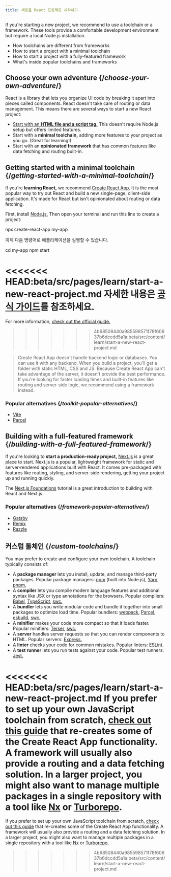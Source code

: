 ```yaml
---
title: 새로운 React 프로젝트 시작하기
---
```


<Intro>

If you're starting a new project, we recommend to use a toolchain or a framework. These tools provide a comfortable development environment but require a local Node.js installation.

</Intro>

<YouWillLearn>

* How toolchains are different from frameworks
* How to start a project with a minimal toolchain
* How to start a project with a fully-featured framework
* What's inside popular toolchains and frameworks

</YouWillLearn>

## Choose your own adventure {/*choose-your-own-adventure*/}

React is a library that lets you organize UI code by breaking it apart into pieces called components. React doesn't take care of routing or data management. This means there are several ways to start a new React project:

* [Start with an **HTML file and a script tag.**](/learn/add-react-to-a-website) This doesn't require Node.js setup but offers limited features.
* Start with a **minimal toolchain,** adding more features to your project as you go. (Great for learning!)
* Start with an **opinionated framework** that has common features like data fetching and routing built-in.

## Getting started with a minimal toolchain {/*getting-started-with-a-minimal-toolchain*/}

If you're **learning React,** we recommend [Create React App.](https://create-react-app.dev/) It is the most popular way to try out React and build a new single-page, client-side application. It's made for React but isn't opinionated about routing or data fetching.

First, install [Node.js.](https://nodejs.org/en/) Then open your terminal and run this line to create a project:

<TerminalBlock>

npx create-react-app my-app

</TerminalBlock>

이제 다음 명령어로 애플리케이션을 실행할 수 있습니다.

<TerminalBlock>

cd my-app
npm start

</TerminalBlock>

<<<<<<< HEAD:beta/src/pages/learn/start-a-new-react-project.md
자세한 내용은 [공식 가이드](https://create-react-app.docs/getting-started)를 참조하세요.
=======
For more information, [check out the official guide.](https://create-react-app.dev/docs/getting-started)
>>>>>>> 4b68508440a985598571f78f60637b6dccdd5a1a:beta/src/content/learn/start-a-new-react-project.md

> Create React App doesn't handle backend logic or databases. You can use it with any backend. When you build a project, you'll get a folder with static HTML, CSS and JS. Because Create React App can't take advantage of the server, it doesn't provide the best performance. If you're looking for faster loading times and built-in features like routing and server-side logic, we recommend using a framework instead.

### Popular alternatives {/*toolkit-popular-alternatives*/}

* [Vite](https://vitejs.dev/guide/)
* [Parcel](https://parceljs.org/)

## Building with a full-featured framework {/*building-with-a-full-featured-framework*/}

If you're looking to **start a production-ready project,** [Next.js](https://nextjs.org/) is a great place to start. Next.js is a popular, lightweight framework for static and server‑rendered applications built with React. It comes pre-packaged with features like routing, styling, and server-side rendering, getting your project up and running quickly. 

The [Next.js Foundations](https://nextjs.org/learn/foundations/about-nextjs) tutorial is a great introduction to building with React and Next.js.

### Popular alternatives {/*framework-popular-alternatives*/}

* [Gatsby](https://www.gatsbyjs.org/)
* [Remix](https://remix.run/)
* [Razzle](https://razzlejs.org/)

## 커스텀 툴체인 {/*custom-toolchains*/}

You may prefer to create and configure your own toolchain. A toolchain typically consists of:

* A **package manager** lets you install, update, and manage third-party packages. Popular package managers: [npm](https://www.npmjs.com/) (built into Node.js), [Yarn](https://yarnpkg.com/), [pnpm.](https://pnpm.io/)
* A **compiler** lets you compile modern language features and additional syntax like JSX or type annotations for the browsers. Popular compilers: [Babel](https://babeljs.io/), [TypeScript](https://www.typescriptlang.org/), [swc.](https://swc.rs/)
* A **bundler** lets you write modular code and bundle it together into small packages to optimize load time. Popular bundlers: [webpack](https://webpack.js.org/), [Parcel](https://parceljs.org/), [esbuild](https://esbuild.github.io/), [swc.](https://swc.rs/)
* A **minifier** makes your code more compact so that it loads faster. Popular minifiers: [Terser](https://terser.org/), [swc.](https://swc.rs/)
* A **server** handles server requests so that you can render components to HTML. Popular servers: [Express.](https://expressjs.com/)
* A **linter** checks your code for common mistakes. Popular linters: [ESLint.](https://eslint.org/)
* A **test runner** lets you run tests against your code. Popular test runners: [Jest.](https://jestjs.io/)

<<<<<<< HEAD:beta/src/pages/learn/start-a-new-react-project.md
If you prefer to set up your own JavaScript toolchain from scratch, [check out this guide](https://blog.usejournal.com/creating-a-react-app-from-scratch-f3c693b84658) that re-creates some of the Create React App functionality. A framework will usually also provide a routing and a data fetching solution. In a larger project, you might also want to manage multiple packages in a single repository with a tool like [Nx](https://nx.dev/react) or [Turborepo](https://turborepo.org/).
=======
If you prefer to set up your own JavaScript toolchain from scratch, [check out this guide](https://blog.usejournal.com/creating-a-react-app-from-scratch-f3c693b84658) that re-creates some of the Create React App functionality. A framework will usually also provide a routing and a data fetching solution. In a larger project, you might also want to manage multiple packages in a single repository with a tool like [Nx](https://nx.dev/react) or [Turborepo.](https://turborepo.org/)

>>>>>>> 4b68508440a985598571f78f60637b6dccdd5a1a:beta/src/content/learn/start-a-new-react-project.md
